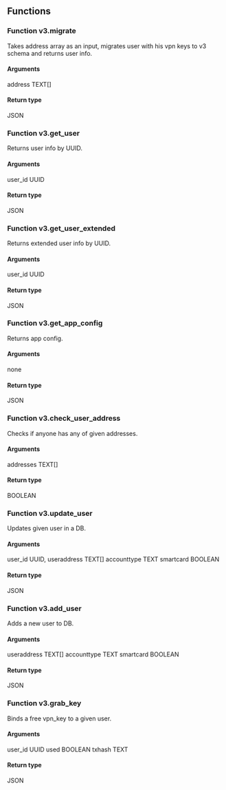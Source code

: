 ## Functions

### Function v3.migrate
Takes address array as an input, migrates user with his vpn keys to v3 schema and returns
user info.

#### Arguments
address TEXT[]

#### Return type
JSON

### Function v3.get_user
Returns user info by UUID.

#### Arguments
user_id UUID

#### Return type
JSON

### Function v3.get_user_extended
Returns extended user info by UUID.

#### Arguments
user_id UUID

#### Return type
JSON

### Function v3.get_app_config
Returns app config.

#### Arguments
none

#### Return type
JSON

### Function v3.check_user_address
Checks if anyone has any of given addresses.

#### Arguments
addresses TEXT[]

#### Return type
BOOLEAN

### Function v3.update_user
Updates given user in a DB.

#### Arguments
user_id UUID,
useraddress TEXT[]
accounttype TEXT
smartcard BOOLEAN

#### Return type
JSON

### Function v3.add_user
Adds a new user to DB.

#### Arguments
useraddress TEXT[]
accounttype TEXT
smartcard BOOLEAN

#### Return type
JSON

### Function v3.grab_key
Binds a free vpn_key to a given user.

#### Arguments
user_id UUID
used BOOLEAN
txhash TEXT

#### Return type
JSON
